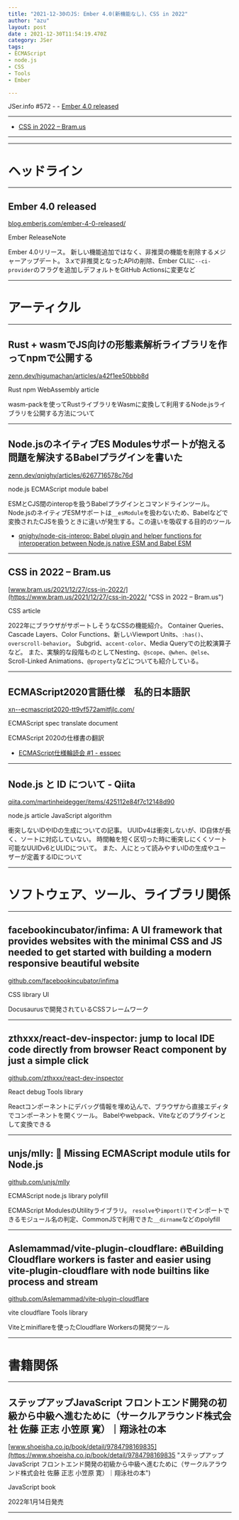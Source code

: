 ```yaml
---
title: "2021-12-30のJS: Ember 4.0(新機能なし)、CSS in 2022"
author: "azu"
layout: post
date : 2021-12-30T11:54:19.470Z
category: JSer
tags:
- ECMAScript
- node.js
- CSS
- Tools
- Ember

---
```


JSer.info #572 - - [Ember 4.0 released](https://blog.emberjs.com/ember-4-0-released/)

----

- [CSS in 2022 – Bram.us](https://www.bram.us/2021/12/27/css-in-2022/)

----

----

<h1 class="site-genre">ヘッドライン</h1>

----

## Ember 4.0 released
[blog.emberjs.com/ember-4-0-released/](https://blog.emberjs.com/ember-4-0-released/ "Ember 4.0 released")
<p class="jser-tags jser-tag-icon"><span class="jser-tag">Ember</span> <span class="jser-tag">ReleaseNote</span></p>

Ember 4.0リリース。
新しい機能追加ではなく、非推奨の機能を削除するメジャーアップデート。
3.xで非推奨となったAPIの削除、Ember CLIに`--ci-provider`のフラグを追加しデフォルトをGitHub Actionsに変更など


----
<h1 class="site-genre">アーティクル</h1>

----

## Rust + wasmでJS向けの形態素解析ライブラリを作ってnpmで公開する
[zenn.dev/higumachan/articles/a42f1ee50bbb8d](https://zenn.dev/higumachan/articles/a42f1ee50bbb8d "Rust + wasmでJS向けの形態素解析ライブラリを作ってnpmで公開する")
<p class="jser-tags jser-tag-icon"><span class="jser-tag">Rust</span> <span class="jser-tag">npm</span> <span class="jser-tag">WebAssembly</span> <span class="jser-tag">article</span></p>

wasm-packを使ってRustライブラリをWasmに変換して利用するNode.jsライブラリを公開する方法について


----

## Node.jsのネイティブES Modulesサポートが抱える問題を解決するBabelプラグインを書いた
[zenn.dev/qnighy/articles/6267716578c76d](https://zenn.dev/qnighy/articles/6267716578c76d "Node.jsのネイティブES Modulesサポートが抱える問題を解決するBabelプラグインを書いた")
<p class="jser-tags jser-tag-icon"><span class="jser-tag">node.js</span> <span class="jser-tag">ECMAScript</span> <span class="jser-tag">module</span> <span class="jser-tag">babel</span></p>

ESMとCJS間のinteropを扱うBabelプラグインとコマンドラインツール。
Node.jsのネイティブESMサポートは`__esModule`を扱わないため、Babelなどで変換されたCJSを扱うときに違いが発生する。この違いを吸収する目的のツール

- [qnighy/node-cjs-interop: Babel plugin and helper functions for interoperation between Node.js native ESM and Babel ESM](https://github.com/qnighy/node-cjs-interop "qnighy/node-cjs-interop: Babel plugin and helper functions for interoperation between Node.js native ESM and Babel ESM")

----

## CSS in 2022 – Bram.us
[www.bram.us/2021/12/27/css-in-2022/](https://www.bram.us/2021/12/27/css-in-2022/ "CSS in 2022 – Bram.us")
<p class="jser-tags jser-tag-icon"><span class="jser-tag">CSS</span> <span class="jser-tag">article</span></p>

2022年にブラウザがサポートしそうなCSSの機能紹介。
Container Queries、Cascade Layers、Color Functions、新しいViewport Units、`:has()`、` overscroll-behavior`。
Subgrid、`accent-color`、Media Queryでの比較演算子など。
また、実験的な段階ものとしてNesting、`@scope`、`@when`、`@else`、Scroll-Linked Animations、`@property`などについても紹介している。


----

## ECMAScript2020言語仕様　私的日本語訳
[xn--ecmascript2020-tt9vf572amitfjlc.com/](https://xn--ecmascript2020-tt9vf572amitfjlc.com/ "ECMAScript2020言語仕様　私的日本語訳")
<p class="jser-tags jser-tag-icon"><span class="jser-tag">ECMAScript</span> <span class="jser-tag">spec</span> <span class="jser-tag">translate</span> <span class="jser-tag">document</span></p>

ECMAScript 2020の仕様書の翻訳

- [ECMAScript仕様輪読会 #1 - esspec](https://scrapbox.io/esspec/ECMAScript%E4%BB%95%E6%A7%98%E8%BC%AA%E8%AA%AD%E4%BC%9A_%231 "ECMAScript仕様輪読会 #1 - esspec")

----

## Node.js と ID について - Qiita
[qiita.com/martinheidegger/items/425112e84f7c12148d90](https://qiita.com/martinheidegger/items/425112e84f7c12148d90 "Node.js と ID について - Qiita")
<p class="jser-tags jser-tag-icon"><span class="jser-tag">node.js</span> <span class="jser-tag">article</span> <span class="jser-tag">JavaScript</span> <span class="jser-tag">algorithm</span></p>

衝突しないIDやIDの生成についての記事。
UUIDv4は衝突しないが、ID自体が長く、ソートに対応していない。
時間軸を短く区切った時に衝突しにくくソート可能なUUIDv6とULIDについて。
また、人にとって読みやすいIDの生成やユーザーが定義するIDについて


----
<h1 class="site-genre">ソフトウェア、ツール、ライブラリ関係</h1>

----

## facebookincubator/infima: A UI framework that provides websites with the minimal CSS and JS needed to get started with building a modern responsive beautiful website
[github.com/facebookincubator/infima](https://github.com/facebookincubator/infima "facebookincubator/infima: A UI framework that provides websites with the minimal CSS and JS needed to get started with building a modern responsive beautiful website")
<p class="jser-tags jser-tag-icon"><span class="jser-tag">CSS</span> <span class="jser-tag">library</span> <span class="jser-tag">UI</span></p>

Docusaurusで開発されているCSSフレームワーク


----

## zthxxx/react-dev-inspector: jump to local IDE code directly from browser React component by just a simple click
[github.com/zthxxx/react-dev-inspector](https://github.com/zthxxx/react-dev-inspector "zthxxx/react-dev-inspector: jump to local IDE code directly from browser React component by just a simple click")
<p class="jser-tags jser-tag-icon"><span class="jser-tag">React</span> <span class="jser-tag">debug</span> <span class="jser-tag">Tools</span> <span class="jser-tag">library</span></p>

Reactコンポーネントにデバッグ情報を埋め込んで、ブラウザから直接エディタでコンポーネントを開くツール。
Babelやwebpack、Viteなどのプラグインとして変換できる


----

## unjs/mlly: 🤝 Missing ECMAScript module utils for Node.js
[github.com/unjs/mlly](https://github.com/unjs/mlly "unjs/mlly: 🤝 Missing ECMAScript module utils for Node.js")
<p class="jser-tags jser-tag-icon"><span class="jser-tag">ECMAScript</span> <span class="jser-tag">node.js</span> <span class="jser-tag">library</span> <span class="jser-tag">polyfill</span></p>

ECMAScript ModulesのUtilityライブラリ。
`resolve`や`import()`でインポートできるモジュール名の判定、CommonJSで利用できた`__dirname`などのpolyfill


----

## Aslemammad/vite-plugin-cloudflare: 🔥Building Cloudflare workers is faster and easier using vite-plugin-cloudflare with node builtins like process and stream
[github.com/Aslemammad/vite-plugin-cloudflare](https://github.com/Aslemammad/vite-plugin-cloudflare "Aslemammad/vite-plugin-cloudflare: 🔥Building Cloudflare workers is faster and easier using vite-plugin-cloudflare with node builtins like process and stream")
<p class="jser-tags jser-tag-icon"><span class="jser-tag">vite</span> <span class="jser-tag">cloudflare</span> <span class="jser-tag">Tools</span> <span class="jser-tag">library</span></p>

Viteとminiflareを使ったCloudflare Workersの開発ツール


----
<h1 class="site-genre">書籍関係</h1>

----

## ステップアップJavaScript フロントエンド開発の初級から中級へ進むために（サークルアラウンド株式会社 佐藤 正志 小笠原 寛）｜翔泳社の本
[www.shoeisha.co.jp/book/detail/9784798169835](https://www.shoeisha.co.jp/book/detail/9784798169835 "ステップアップJavaScript フロントエンド開発の初級から中級へ進むために（サークルアラウンド株式会社 佐藤 正志 小笠原 寛）｜翔泳社の本")
<p class="jser-tags jser-tag-icon"><span class="jser-tag">JavaScript</span> <span class="jser-tag">book</span></p>

2022年1月14日発売


----
